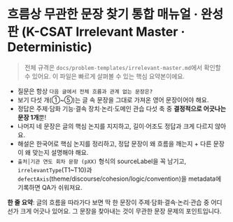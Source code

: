 # 흐름상 무관한 문장 찾기 통합 매뉴얼 · 완성판 (K-CSAT Irrelevant Master · Deterministic)

> 전체 규격은 `docs/problem-templates/irrelevant-master.md`에서 확인할 수 있어요. 이 파일은 빠르게 살펴볼 수 있는 핵심 요약본이에요.

- 질문은 항상 `다음 글에서 전체 흐름과 관계 없는 문장은?`
- 보기 다섯 개(①~⑤)는 글 속 문장을 그대로 가져온 영어 문장이어야 해요.
- 정답은 주제·담화 기능·결속 장치·논리·도메인 관습 다섯 축 중 **결정적으로 어긋나는 문장 1개**뿐!
- 나머지 네 문장은 글의 핵심 논지를 지지하고, 길이·어조도 정답과 크게 다르지 않아요.
- 해설은 한국어로 핵심 논지를 정리하고, 정답 문장이 왜 흐름을 깨는지 + 다른 문장이 왜 맞는지 설명해야 해요.
- `출처│기관 연도 회차 문항 (pXX)` 형식의 sourceLabel을 꼭 남기고, `irrelevantType`(T1~T10)과 `defectAxis`(theme/discourse/cohesion/logic/convention)을 metadata에 기록하면 QA가 쉬워져요.

**한 줄 요약**: 글의 흐름을 따라가다 보면 딱 한 문장이 주제·담화·결속·논리·관습 중 어디선가 크게 어긋나 있어요. 그 문장을 찾아내는 것이 무관한 문장 문제의 포인트입니다.
